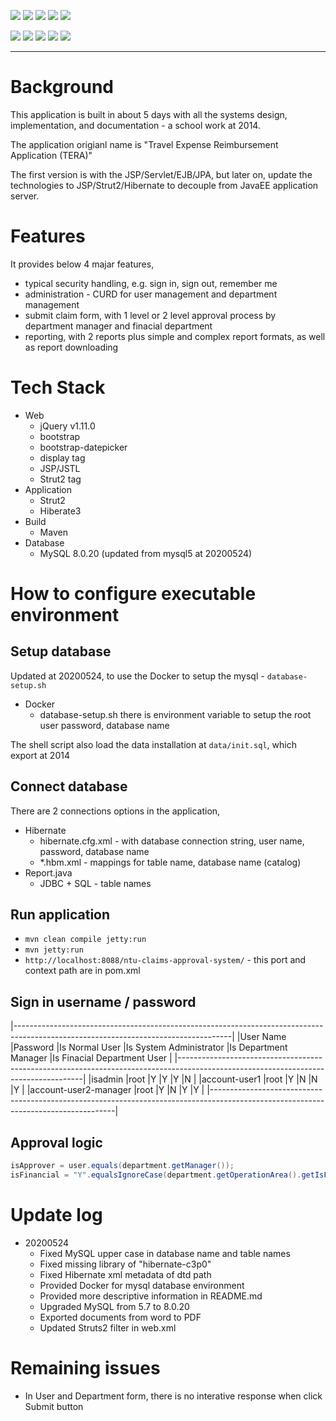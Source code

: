 
![](https://img.shields.io/badge/language-java-blue)
![](https://img.shields.io/badge/technology-jsp,%20strut2,%20hibernate3,%20bootstrap,%20bootstrap%20datepicker,%20jQuery,%20maven,%20maven%20jetty-blue)
![](https://img.shields.io/badge/development%20year-2014-orange)
![](https://img.shields.io/badge/contributor-shijian%20su-purple)
![](https://img.shields.io/badge/license-MIT-lightgrey)

![](https://img.shields.io/github/languages/top/shijiansu/ntu-claims-approval-system)
![](https://img.shields.io/github/languages/count/shijiansu/ntu-claims-approval-system)
![](https://img.shields.io/github/languages/code-size/shijiansu/ntu-claims-approval-system)
![](https://img.shields.io/github/repo-size/shijiansu/ntu-claims-approval-system)
![](https://img.shields.io/github/last-commit/shijiansu/ntu-claims-approval-system?color=red)

--------------------------------------------------------------------------------

# Background

This application is built in about 5 days with all the systems design, implementation, and documentation - a school work at 2014.

The application origianl name is "Travel Expense Reimbursement Application (TERA)"

The first version is with the JSP/Servlet/EJB/JPA, but later on, update the technologies to JSP/Strut2/Hibernate to decouple from JavaEE application server.

# Features

It provides below 4 majar features,

- typical security handling, e.g. sign in, sign out, remember me
- administration - CURD for user management and department management
- submit claim form, with 1 level or 2 level approval process by department manager and finacial department
- reporting, with 2 reports plus simple and complex report formats, as well as report downloading

# Tech Stack

- Web
  - jQuery v1.11.0
  - bootstrap
  - bootstrap-datepicker
  - display tag
  - JSP/JSTL
  - Strut2 tag
- Application
  - Strut2
  - Hiberate3
- Build
  - Maven
- Database
  - MySQL 8.0.20 (updated from mysql5 at 20200524)

# How to configure executable environment

## Setup database

Updated at 20200524, to use the Docker to setup the mysql - `database-setup.sh`

- Docker
  - database-setup.sh there is environment variable to setup the root user password, database name

The shell script also load the data installation at `data/init.sql`, which export at 2014

## Connect database

There are 2 connections options in the application,

- Hibernate
  - hibernate.cfg.xml - with database connection string, user name, password, database name
  - *.hbm.xml - mappings for table name, database name (catalog)
- Report.java
  - JDBC + SQL - table names

## Run application

- `mvn clean compile jetty:run`
- `mvn jetty:run`
- `http://localhost:8088/ntu-claims-approval-system/` - this port and context path are in pom.xml

## Sign in username / password

|------------------------------------------------------------------------------------------------------------------------------------|
|User Name             |Password |Is Normal User |Is System Administrator |Is Department Manager |Is Finacial Department User        |
|------------------------------------------------------------------------------------------------------------------------------------|
|isadmin               |root     |Y              |Y                       |Y                     |N                                  |
|account-user1         |root     |Y              |N                       |N                     |Y                                  |
|account-user2-manager |root     |Y              |N                       |Y                     |Y                                  |
|------------------------------------------------------------------------------------------------------------------------------------|

## Approval logic

```java
isApprover = user.equals(department.getManager());
isFinancial = "Y".equalsIgnoreCase(department.getOperationArea().getIsFinancial());
```

# Update log

- 20200524
  - Fixed MySQL upper case in database name and table names
  - Fixed missing library of "hibernate-c3p0"
  - Fixed Hibernate xml metadata of dtd path
  - Provided Docker for mysql database environment
  - Provided more descriptive information in README.md
  - Upgraded MySQL from 5.7 to 8.0.20
  - Exported documents from word to PDF
  - Updated Struts2 filter in web.xml 

# Remaining issues

- In User and Department form, there is no interative response when click Submit button
